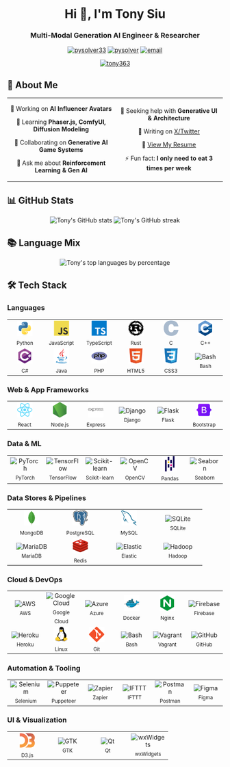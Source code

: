 <h1 align="center">Hi 👋, I'm Tony Siu</h1>
<h3 align="center">Multi-Modal Generation AI Engineer & Researcher</h3>

<p align="center">
  <a href="https://twitter.com/pysolver33" target="blank"><img src="https://img.shields.io/twitter/follow/pysolver33?logo=twitter&style=for-the-badge" alt="pysolver33" /></a>
  <a href="https://linkedin.com/in/pysolver" target="blank"><img src="https://img.shields.io/badge/-LinkedIn-0077B5?style=for-the-badge&logo=linkedin&logoColor=white" alt="pysolver" /></a>
  <a href="mailto:pysolver33@gmail.com"><img src="https://img.shields.io/badge/-Email-D14836?style=for-the-badge&logo=gmail&logoColor=white" alt="email" /></a>
</p>

<p align="center">
  <a href="https://github.com/ryo-ma/github-profile-trophy">
    <img src="https://github-profile-trophy.vercel.app/?username=tony363&theme=darkhub&no-frame=true&margin-w=15" alt="tony363" />
  </a>
</p>

## 🚀 About Me

<table align="center">
<tr>
<td align="center" width="50%">

🔭 Working on **AI Influencer Avatars**

🌱 Learning **Phaser.js, ComfyUI, Diffusion Modeling**

👯 Collaborating on **Generative AI Game Systems**

💬 Ask me about **Reinforcement Learning & Gen AI**

</td>
<td align="center" width="50%">

🤝 Seeking help with **Generative UI & Architecture**

📝 Writing on [X/Twitter](https://x.com/pysolver33)

📄 [View My Resume](https://drive.google.com/file/d/116AOY9gdQSEvq_2ClDNF00XB5ZEUWbKf/view?usp=sharing)

⚡ Fun fact: **I only need to eat 3 times per week**

</td>
</tr>
</table>

## 📊 GitHub Stats

<p align="center">
  <img height="180em" src="https://github-readme-stats.vercel.app/api?username=tony363&show_icons=true&theme=dark&hide_border=true&include_all_commits=true&count_private=true" alt="Tony's GitHub stats" />
  <img height="180em" src="https://github-readme-streak-stats.herokuapp.com/?user=tony363&theme=dark&hide_border=true" alt="Tony's GitHub streak" />
</p>

## 📚 Language Mix

<p align="center">
  <img height="200em" src="https://github-readme-stats.vercel.app/api/top-langs/?username=tony363&layout=compact&langs_count=10&theme=dark&hide_border=true" alt="Tony's top languages by percentage" />
</p>

## 🛠️ Tech Stack

### Languages

<div align="center">
<table>
<tr>
<td align="center" width="80">
<img src="https://raw.githubusercontent.com/devicons/devicon/master/icons/python/python-original.svg" width="36" alt="Python" />
<br><sub>Python</sub>
</td>
<td align="center" width="80">
<img src="https://raw.githubusercontent.com/devicons/devicon/master/icons/javascript/javascript-original.svg" width="36" alt="JavaScript" />
<br><sub>JavaScript</sub>
</td>
<td align="center" width="80">
<img src="https://raw.githubusercontent.com/devicons/devicon/master/icons/typescript/typescript-original.svg" width="36" alt="TypeScript" />
<br><sub>TypeScript</sub>
</td>
<td align="center" width="80">
<img src="https://raw.githubusercontent.com/devicons/devicon/master/icons/rust/rust-plain.svg" width="36" alt="Rust" />
<br><sub>Rust</sub>
</td>
<td align="center" width="80">
<img src="https://raw.githubusercontent.com/devicons/devicon/master/icons/c/c-original.svg" width="36" alt="C" />
<br><sub>C</sub>
</td>
<td align="center" width="80">
<img src="https://raw.githubusercontent.com/devicons/devicon/master/icons/cplusplus/cplusplus-original.svg" width="36" alt="C++" />
<br><sub>C++</sub>
</td>
</tr>
<tr>
<td align="center" width="80">
<img src="https://raw.githubusercontent.com/devicons/devicon/master/icons/csharp/csharp-original.svg" width="36" alt="C#" />
<br><sub>C#</sub>
</td>
<td align="center" width="80">
<img src="https://raw.githubusercontent.com/devicons/devicon/master/icons/java/java-original.svg" width="36" alt="Java" />
<br><sub>Java</sub>
</td>
<td align="center" width="80">
<img src="https://raw.githubusercontent.com/devicons/devicon/master/icons/php/php-original.svg" width="36" alt="PHP" />
<br><sub>PHP</sub>
</td>
<td align="center" width="80">
<img src="https://raw.githubusercontent.com/devicons/devicon/master/icons/html5/html5-original.svg" width="36" alt="HTML5" />
<br><sub>HTML5</sub>
</td>
<td align="center" width="80">
<img src="https://raw.githubusercontent.com/devicons/devicon/master/icons/css3/css3-original.svg" width="36" alt="CSS3" />
<br><sub>CSS3</sub>
</td>
<td align="center" width="80">
<img src="https://www.vectorlogo.zone/logos/gnu_bash/gnu_bash-icon.svg" width="36" alt="Bash" />
<br><sub>Bash</sub>
</td>
</tr>
</table>
</div>

### Web & App Frameworks

<div align="center">
<table>
<tr>
<td align="center" width="80">
<img src="https://raw.githubusercontent.com/devicons/devicon/master/icons/react/react-original.svg" width="36" alt="React" />
<br><sub>React</sub>
</td>
<td align="center" width="80">
<img src="https://raw.githubusercontent.com/devicons/devicon/master/icons/nodejs/nodejs-original.svg" width="36" alt="Node.js" />
<br><sub>Node.js</sub>
</td>
<td align="center" width="80">
<img src="https://raw.githubusercontent.com/devicons/devicon/master/icons/express/express-original-wordmark.svg" width="36" alt="Express" />
<br><sub>Express</sub>
</td>
<td align="center" width="80">
<img src="https://cdn.worldvectorlogo.com/logos/django.svg" width="36" alt="Django" />
<br><sub>Django</sub>
</td>
<td align="center" width="80">
<img src="https://www.vectorlogo.zone/logos/pocoo_flask/pocoo_flask-icon.svg" width="36" alt="Flask" />
<br><sub>Flask</sub>
</td>
<td align="center" width="80">
<img src="https://raw.githubusercontent.com/devicons/devicon/master/icons/bootstrap/bootstrap-original.svg" width="36" alt="Bootstrap" />
<br><sub>Bootstrap</sub>
</td>
</tr>
</table>
</div>

### Data & ML

<div align="center">
<table>
<tr>
<td align="center" width="80">
<img src="https://www.vectorlogo.zone/logos/pytorch/pytorch-icon.svg" width="36" alt="PyTorch" />
<br><sub>PyTorch</sub>
</td>
<td align="center" width="80">
<img src="https://www.vectorlogo.zone/logos/tensorflow/tensorflow-icon.svg" width="36" alt="TensorFlow" />
<br><sub>TensorFlow</sub>
</td>
<td align="center" width="80">
<img src="https://upload.wikimedia.org/wikipedia/commons/0/05/Scikit_learn_logo_small.svg" width="36" alt="Scikit-learn" />
<br><sub>Scikit-learn</sub>
</td>
<td align="center" width="80">
<img src="https://www.vectorlogo.zone/logos/opencv/opencv-icon.svg" width="36" alt="OpenCV" />
<br><sub>OpenCV</sub>
</td>
<td align="center" width="80">
<img src="https://raw.githubusercontent.com/devicons/devicon/master/icons/pandas/pandas-original.svg" width="36" alt="Pandas" />
<br><sub>Pandas</sub>
</td>
<td align="center" width="80">
<img src="https://seaborn.pydata.org/_images/logo-mark-lightbg.svg" width="36" alt="Seaborn" />
<br><sub>Seaborn</sub>
</td>
</tr>
</table>
</div>

### Data Stores & Pipelines

<div align="center">
<table>
<tr>
<td align="center" width="100">
<img src="https://raw.githubusercontent.com/devicons/devicon/master/icons/mongodb/mongodb-original.svg" width="36" alt="MongoDB" />
<br><sub>MongoDB</sub>
</td>
<td align="center" width="100">
<img src="https://raw.githubusercontent.com/devicons/devicon/master/icons/postgresql/postgresql-original.svg" width="36" alt="PostgreSQL" />
<br><sub>PostgreSQL</sub>
</td>
<td align="center" width="100">
<img src="https://raw.githubusercontent.com/devicons/devicon/master/icons/mysql/mysql-original.svg" width="36" alt="MySQL" />
<br><sub>MySQL</sub>
</td>
<td align="center" width="100">
<img src="https://www.vectorlogo.zone/logos/sqlite/sqlite-icon.svg" width="36" alt="SQLite" />
<br><sub>SQLite</sub>
</td>
</tr>
<tr>
<td align="center" width="100">
<img src="https://www.vectorlogo.zone/logos/mariadb/mariadb-icon.svg" width="36" alt="MariaDB" />
<br><sub>MariaDB</sub>
</td>
<td align="center" width="100">
<img src="https://raw.githubusercontent.com/devicons/devicon/master/icons/redis/redis-original.svg" width="36" alt="Redis" />
<br><sub>Redis</sub>
</td>
<td align="center" width="100">
<img src="https://www.vectorlogo.zone/logos/elastic/elastic-icon.svg" width="36" alt="Elastic" />
<br><sub>Elastic</sub>
</td>
<td align="center" width="100">
<img src="https://www.vectorlogo.zone/logos/apache_hadoop/apache_hadoop-icon.svg" width="36" alt="Hadoop" />
<br><sub>Hadoop</sub>
</td>
</tr>
</table>
</div>

### Cloud & DevOps

<div align="center">
<table>
<tr>
<td align="center" width="80">
<img src="https://www.vectorlogo.zone/logos/amazon_aws/amazon_aws-icon.svg" width="36" alt="AWS" />
<br><sub>AWS</sub>
</td>
<td align="center" width="80">
<img src="https://www.vectorlogo.zone/logos/google_cloud/google_cloud-icon.svg" width="36" alt="Google Cloud" />
<br><sub>Google Cloud</sub>
</td>
<td align="center" width="80">
<img src="https://www.vectorlogo.zone/logos/microsoft_azure/microsoft_azure-icon.svg" width="36" alt="Azure" />
<br><sub>Azure</sub>
</td>
<td align="center" width="80">
<img src="https://raw.githubusercontent.com/devicons/devicon/master/icons/docker/docker-original.svg" width="36" alt="Docker" />
<br><sub>Docker</sub>
</td>
<td align="center" width="80">
<img src="https://raw.githubusercontent.com/devicons/devicon/master/icons/nginx/nginx-original.svg" width="36" alt="Nginx" />
<br><sub>Nginx</sub>
</td>
<td align="center" width="80">
<img src="https://www.vectorlogo.zone/logos/firebase/firebase-icon.svg" width="36" alt="Firebase" />
<br><sub>Firebase</sub>
</td>
</tr>
<tr>
<td align="center" width="80">
<img src="https://www.vectorlogo.zone/logos/heroku/heroku-icon.svg" width="36" alt="Heroku" />
<br><sub>Heroku</sub>
</td>
<td align="center" width="80">
<img src="https://raw.githubusercontent.com/devicons/devicon/master/icons/linux/linux-original.svg" width="36" alt="Linux" />
<br><sub>Linux</sub>
</td>
<td align="center" width="80">
<img src="https://raw.githubusercontent.com/devicons/devicon/master/icons/git/git-original.svg" width="36" alt="Git" />
<br><sub>Git</sub>
</td>
<td align="center" width="80">
<img src="https://www.vectorlogo.zone/logos/gnu_bash/gnu_bash-icon.svg" width="36" alt="Bash" />
<br><sub>Bash</sub>
</td>
<td align="center" width="80">
<img src="https://www.vectorlogo.zone/logos/vagrantup/vagrantup-icon.svg" width="36" alt="Vagrant" />
<br><sub>Vagrant</sub>
</td>
<td align="center" width="80">
<img src="https://www.vectorlogo.zone/logos/github/github-tile.svg" width="36" alt="GitHub" />
<br><sub>GitHub</sub>
</td>
</tr>
</table>
</div>

### Automation & Tooling

<div align="center">
<table>
<tr>
<td align="center" width="80">
<img src="https://raw.githubusercontent.com/detain/svg-logos/780f25886640cef088af994181646db2f6b1a3f8/svg/selenium-logo.svg" width="36" alt="Selenium" />
<br><sub>Selenium</sub>
</td>
<td align="center" width="80">
<img src="https://www.vectorlogo.zone/logos/pptrdev/pptrdev-official.svg" width="36" alt="Puppeteer" />
<br><sub>Puppeteer</sub>
</td>
<td align="center" width="80">
<img src="https://www.vectorlogo.zone/logos/zapier/zapier-icon.svg" width="36" alt="Zapier" />
<br><sub>Zapier</sub>
</td>
<td align="center" width="80">
<img src="https://www.vectorlogo.zone/logos/ifttt/ifttt-ar21.svg" width="36" alt="IFTTT" />
<br><sub>IFTTT</sub>
</td>
<td align="center" width="80">
<img src="https://www.vectorlogo.zone/logos/getpostman/getpostman-icon.svg" width="36" alt="Postman" />
<br><sub>Postman</sub>
</td>
<td align="center" width="80">
<img src="https://www.vectorlogo.zone/logos/figma/figma-icon.svg" width="36" alt="Figma" />
<br><sub>Figma</sub>
</td>
</tr>
</table>
</div>

### UI & Visualization

<div align="center">
<table>
<tr>
<td align="center" width="80">
<img src="https://raw.githubusercontent.com/devicons/devicon/master/icons/d3js/d3js-original.svg" width="36" alt="D3.js" />
<br><sub>D3.js</sub>
</td>
<td align="center" width="80">
<img src="https://upload.wikimedia.org/wikipedia/commons/7/71/GTK_logo.svg" width="36" alt="GTK" />
<br><sub>GTK</sub>
</td>
<td align="center" width="80">
<img src="https://upload.wikimedia.org/wikipedia/commons/0/0b/Qt_logo_2016.svg" width="36" alt="Qt" />
<br><sub>Qt</sub>
</td>
<td align="center" width="80">
<img src="https://upload.wikimedia.org/wikipedia/commons/b/bb/WxWidgets.svg" width="36" alt="wxWidgets" />
<br><sub>wxWidgets</sub>
</td>
</tr>
</table>
</div>
